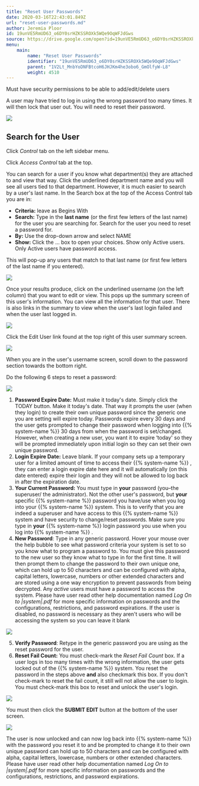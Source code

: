 ```yaml
---
title: "Reset User Passwords"
date: 2020-03-16T22:43:01.849Z
url: "reset-user-passwords.md"
author: Jeremia Ploor
id: 19unVE5RmUD63_o6DY0srHZKSSROXk5WQe9OqWFJdGws
source: https://drive.google.com/open?id=19unVE5RmUD63_o6DY0srHZKSSROXk5WQe9OqWFJdGws
menu:
    main:
        name: "Reset User Passwords"
        identifier: "19unVE5RmUD63_o6DY0srHZKSSROXk5WQe9OqWFJdGws"
        parent: "1V2Lt_MnbYoDNFBtcoH6JHJKm4he3obo6_GmOlfyW-L8"
        weight: 4510
---
```

Must have security permissions to be able to add/edit/delete users

A user may have tried to log in using the wrong password too many times. It will then lock that user out. You will need to reset their password.

![](external_files/91b7aab838cbbd2190e5f3c096f33599.png)

## Search for the User

Click *Control* tab on the left sidebar menu.

Click *Access Control* tab at the top.

You can search for a user if you know what department(s) they are attached to and view that way. Click the underlined department name and you will see all users tied to that department. However, it is much easier to search by a user's last name. In the Search box at the top of the Access Control tab you are in:

* <strong>Criteria:</strong> leave as Begins With
* <strong>Search:</strong> Type in the <strong>last name</strong> (or the first few letters of the last name) for the user you are searching for. Search for the user you need to reset a password for.
* <strong>By:</strong> Use the drop-down arrow and select NAME
* <strong>Show:</strong> Click the … box to open your choices. Show only Active users. Only Active users have password access.

This will pop-up any users that match to that last name (or first few letters of the last name if you entered).

![](external_files/f1197b4b7e9bffcb7ca8c2798ae0659b.png)

Once your results produce, click on the underlined username (on the left column) that you want to edit or view. This pops up the summary screen of this user's information. You can view all the information for that user. There is also links in the summary to view when the user's last login failed and when the user last logged in.

![](external_files/72f5b9b52a889e54d01d66be450cae3d.png)

Click the Edit User link found at the top right of this user summary screen.

![](external_files/72f5b9b52a889e54d01d66be450cae3d.png)

When you are in the user's username screen, scroll down to the password section towards the bottom right.

Do the following 6 steps to reset a password:

![](external_files/891e99407cf23ee665dcc7220179a783.png)

1. <strong>Password Expire Date:</strong> Must make it today's date. Simply click the TODAY button. Make it today's date. That way it prompts the user (when they login) to create their own unique password since the generic one you are setting will expire today. Passwords expire every 30 days and the user gets prompted to change their password when logging into {{% system-name %}} 30 days from when the password is set/changed. However, when creating a new user, you want it to expire ‘today' so they will be prompted immediately upon initial login so they can set their own unique password.
2. <strong>Login Expire Date:</strong> Leave blank. If your company sets up a temporary user for a limited amount of time to access their {{% system-name %}} , they can enter a login expire date here and it will automatically (on this date entered) expire their login and they will not be allowed to log back in after the expiration date.
3. <strong>Your Current Password:</strong> You must type in <strong>your</strong> password (you–the superuser/ the administrator). Not the other user's password, but <strong>your</strong> specific {{% system-name %}} password you have/use when you log into your {{% system-name %}} system. This is to verify that you are indeed a superuser and have access to this {{% system-name %}} system and have security to change/reset passwords. Make sure you type in <strong>your</strong> {{% system-name %}} login password you use when you log into {{% system-name %}} .
4. <strong>New Password</strong>: Type in any generic password. Hover your mouse over the help bubble to see what password criteria your system is set to so you know what to program a password to. You must give this password to the new user so they know what to type in for the first time. It will then prompt them to change the password to their own unique one, which can hold up to 50 characters and can be configured with alpha, capital letters, lowercase, numbers or other extended characters and are stored using a one way encryption to prevent passwords from being decrypted. Any <em>active</em> users must have a password to access the system. Please have user read other help documentation named <em>Log On to |system|.pdf</em> for more specific information on passwords and the configurations, restrictions, and password expirations. If the user is disabled, no password is necessary as they aren't users who will be accessing the system so you can leave it blank



![](external_files/8249a97a424b5dacc33038046c6abe84.png)



5. <strong>Verify Password</strong>: Retype in the generic password you are using as the reset password for the user.
6. <strong>Reset Fail Count:</strong> You must check-mark the <em>Reset Fail Count</em> box. If a user logs in too many times with the wrong information, the user gets locked out of the {{% system-name %}} system. You reset the password in the steps above <strong>and</strong> also checkmark this box. If you don't check-mark to reset the fail count, it still will not allow the user to login. You must check-mark this box to reset and unlock the user's login.

![](external_files/ef3ec17974aeff83f174e118d2ab3914.png)

You must then click the **SUBMIT EDIT** button at the bottom of the user screen.

![](external_files/891e99407cf23ee665dcc7220179a783.png)

The user is now unlocked and can now log back into {{% system-name %}} with the password you reset it to and be prompted to change it to their own unique password can hold up to 50 characters and can be configured with alpha, capital letters, lowercase, numbers or other extended characters. Please have user read other help documentation named *Log On to |system|.pdf* for more specific information on passwords and the configurations, restrictions, and password expirations.

